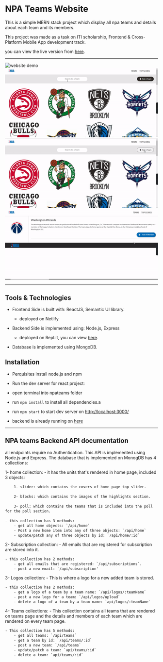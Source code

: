 # NPA Teams Website

This is a simple MERN stack project which display all npa teams and details about each team and its members.

This project was made as a task on ITI scholarship, Frontend & Cross-Platform Mobile App development track.

you can view the live version from [here](https://npateams.netlify.app/).
***
![website demo](./assets/browsing.gif)
![search teams](./assets/filteringTeams.gif)
![add new team](./assets/addTeam.gif)
![add new member](./assets/addMember.gif)
***
## Tools & Technologies

- Frontend Side is built with: ReactJS, Semantic UI library.
    - deployed on Netlify

- Backend Side is implemented using: Node.js, Express
    - deployed on Repl.it, you can view [here](https://npabackendapis.nohaa.repl.co/).

- Database is implemented using MongoDB.

## Installation

- Perquisites
    install node.js and npm
- Run the dev server for react project:
 - open terminal into npateams folder
 - run `npm install` to install all dependencies.a
 - run `npm start` to start dev server on [http://localhost:3000/](http://localhost:3000)
 
 - backend is already running on [here](https://npabackendapis.nohaa.repl.co/)

****
## NPA teams Backend API documentation

all endpoints require no Authentication.
This API is implemented using Node.js and Express.
The database that is implemented on MonogDB has 4 collections:

1- home collection:
    - it has the units that's rendered in home page, included 3 objects:

        1- slider: which contains the covers of home page top slider.

        2- blocks: which contains the images of the highlights section.

        3- poll: which contains the teams that is included into the poll for the poll section.

    - this collection has 3 methods:
        - get all home objects: `/api/home`
        - Post a new home item into any of three objects: `/api/home`
        - update/patch any of three objects by id: `/api/home/:id`

2- Subscription collection:
    - All emails that are registered for subscription are stored into it.

    - this collection has 2 methods:
        - get all emails that are registered: `/api/subscriptions`.
        - post a new email: `/api/subscription'

3- Logos collection: 
    - This is where a logo for a new added team is stored.
    
    - this collection has 2 methods:
        - get a logo of a team by a team name: `/api/logos/:teamName`
        - post a new logo for a team: `/api/logos/upload`
        - delete a logo of a team by a team name: `api/logos/:teamName`

4- Teams collections:
    - This collection contains all teams that are rendered on teams page and the details and members of each team which are rendered on every team page.

    - This collection has 5 methods:
        - get all teams: `/api/teams`
        - get a team by id: `/api/teams/:id`
        - post a new team: `/api/teams`
        - update/patch a team: `api/teams/:id`
        - delete a team: `api/teams/:id`



